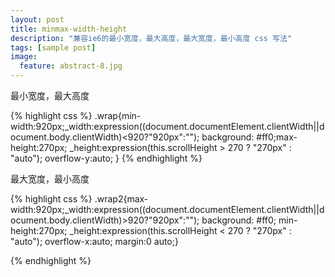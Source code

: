 ```yaml
---
layout: post
title: minmax-width-height
description: "兼容ie6的最小宽度，最大高度，最大宽度，最小高度 css 写法"
tags: [sample post]
image:
  feature: abstract-8.jpg
---
```


最小宽度，最大高度



{% highlight css %}
 .wrap{min-width:920px;_width:expression((document.documentElement.clientWidth||document.body.clientWidth)<920?"920px":""); background: #ff0;max-height:270px;
_height:expression(this.scrollHeight > 270 ? "270px" : "auto"); overflow-y:auto; }
{% endhighlight %}

<!--more-->

最大宽度，最小高度

{% highlight css %}
.wrap2{max-width:920px;_width:expression((document.documentElement.clientWidth||document.body.clientWidth)>920?"920px":""); background: #ff0; min-height:270px;
_height:expression(this.scrollHeight < 270 ? "270px" : "auto"); overflow-x:auto;  margin:0 auto;}

{% endhighlight %}


